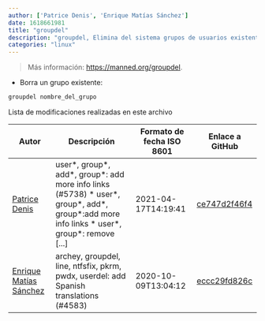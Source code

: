 ```yaml
---
author: ['Patrice Denis', 'Enrique Matías Sánchez']
date: 1618661981
title: "groupdel"
description: "groupdel, Elimina del sistema grupos de usuarios existentes."
categories: "linux"
---
```

> Más información: <https://manned.org/groupdel>.

- Borra un grupo existente:

```bash
groupdel nombre_del_grupo
```
Lista de modificaciones realizadas en este archivo


Autor | Descripción | Formato de fecha ISO 8601 | Enlace a GitHub
------|-----|-----|-----
[Patrice Denis](mailto:patrice.denis@gmail.com) | user*, group*, add*, group*: add more info links (#5738) * user*, group*, add*, group*:add more info links * user*, group*: remove [...] | 2021-04-17T14:19:41 | [ce747d2f46f4](https://github.com/tldr-pages/tldr/commit/ce747d2f46f40836209afcd06898073ddabbc520)
[Enrique Matías Sánchez](mailto:cronopios@gmail.com) | archey, groupdel, line, ntfsfix, pkrm, pwdx, userdel: add Spanish translations (#4583) | 2020-10-09T13:04:12 | [eccc29fd826c](https://github.com/tldr-pages/tldr/commit/eccc29fd826cef87b1abb0a4e75708cef5f3ec2f)

